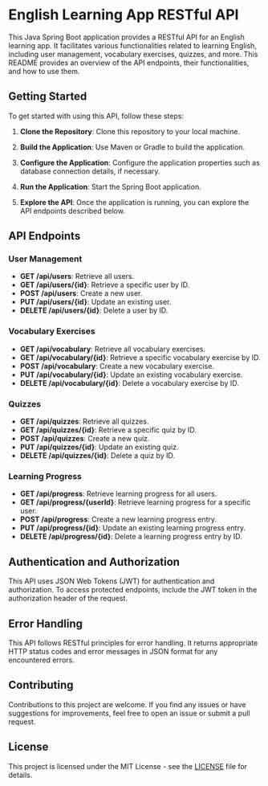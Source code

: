 # English Learning App RESTful API

This Java Spring Boot application provides a RESTful API for an English learning app. It facilitates various functionalities related to learning English, including user management, vocabulary exercises, quizzes, and more. This README provides an overview of the API endpoints, their functionalities, and how to use them.

## Getting Started

To get started with using this API, follow these steps:

1. **Clone the Repository**: Clone this repository to your local machine.

2. **Build the Application**: Use Maven or Gradle to build the application.

3. **Configure the Application**: Configure the application properties such as database connection details, if necessary.

4. **Run the Application**: Start the Spring Boot application.

5. **Explore the API**: Once the application is running, you can explore the API endpoints described below.

## API Endpoints

### User Management

- **GET /api/users**: Retrieve all users.
- **GET /api/users/{id}**: Retrieve a specific user by ID.
- **POST /api/users**: Create a new user.
- **PUT /api/users/{id}**: Update an existing user.
- **DELETE /api/users/{id}**: Delete a user by ID.

### Vocabulary Exercises

- **GET /api/vocabulary**: Retrieve all vocabulary exercises.
- **GET /api/vocabulary/{id}**: Retrieve a specific vocabulary exercise by ID.
- **POST /api/vocabulary**: Create a new vocabulary exercise.
- **PUT /api/vocabulary/{id}**: Update an existing vocabulary exercise.
- **DELETE /api/vocabulary/{id}**: Delete a vocabulary exercise by ID.

### Quizzes

- **GET /api/quizzes**: Retrieve all quizzes.
- **GET /api/quizzes/{id}**: Retrieve a specific quiz by ID.
- **POST /api/quizzes**: Create a new quiz.
- **PUT /api/quizzes/{id}**: Update an existing quiz.
- **DELETE /api/quizzes/{id}**: Delete a quiz by ID.

### Learning Progress

- **GET /api/progress**: Retrieve learning progress for all users.
- **GET /api/progress/{userId}**: Retrieve learning progress for a specific user.
- **POST /api/progress**: Create a new learning progress entry.
- **PUT /api/progress/{id}**: Update an existing learning progress entry.
- **DELETE /api/progress/{id}**: Delete a learning progress entry by ID.

## Authentication and Authorization

This API uses JSON Web Tokens (JWT) for authentication and authorization. To access protected endpoints, include the JWT token in the authorization header of the request.

## Error Handling

This API follows RESTful principles for error handling. It returns appropriate HTTP status codes and error messages in JSON format for any encountered errors.

## Contributing

Contributions to this project are welcome. If you find any issues or have suggestions for improvements, feel free to open an issue or submit a pull request.

## License

This project is licensed under the MIT License - see the [LICENSE](LICENSE) file for details.
